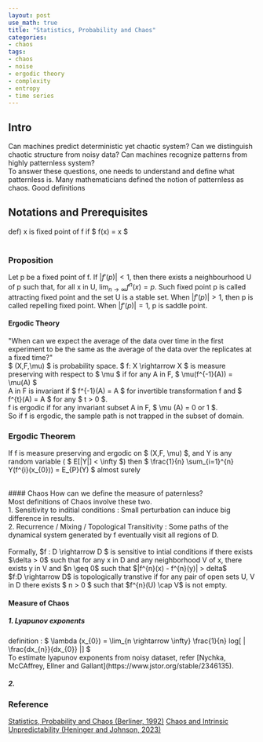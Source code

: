 ```yaml
---
layout: post
use_math: true
title: "Statistics, Probability and Chaos"
categories:
- chaos
tags:
- chaos
- noise
- ergodic theory
- complexity
- entropy
- time series
---
```


<h2> Intro </h2>
Can machines predict deterministic yet chaotic system? Can we distinguish chaotic structure from noisy data? Can machines recognize patterns from highly patternless system?
<br>
To answer these questions, one needs to understand and define what patternless is. Many mathematicians defined the notion of patternless as chaos. Good definitions  
<br>

<h2> Notations and Prerequisites </h2>
def) x is fixed point of f if $ f(x) = x $
<br>
<br>

### Proposition
Let p be a fixed point of f. If $|f'(p)| < 1$, then there exists a neighbourhood U of p such that, for all x in U, $\lim_{n \rightarrow \infty} f^{n}(x) = p.$ Such fixed point p is called attracting fixed point and the set U is a stable set. When $|f'(p)| > 1$, then p is called repelling fixed point. When $|f'(p)| = 1$, p is saddle point.

<h4> Ergodic Theory </h4>
"When can we expect the average of the data over time in the first experiment to be the same as the average of the data over the replicates at a fixed time?"
<br>
$ (X,F,\mu) $ is probability space. $ f: X \rightarrow X $ is measure preserving with respect to $ \mu $ if for any A in F, $ \mu(f^{-1}(A)) = \mu(A) $
<br> 
A in F is invariant if $ f^{-1}(A) = A $ for invertible transformation f and $ f^{t}(A) = A $ for any $ t > 0 $.
<br>
f is ergodic if for any invariant subset A in F, $ \mu (A) = 0 or 1 $. 
<br> So if  f is ergodic, the sample path is not trapped in the subset of domain.
<br>

### Ergodic Theorem
If f is measure preserving and ergodic on $ (X,F, \mu) $, and Y is any random variable ( $ E[|Y|] < \infty $) then $ \frac{1}{n} \sum_{i=1}^{n} Y(f^{i}(x_{0})) = E_{P}(Y) $ almost surely 


<br/>
#### Chaos
How can we define the measure of paternless?
<br>
Most definitions of Chaos involve these two.<br/>
1. Sensitivity to inditial conditions : Small perturbation can induce big difference in results.<br>
2. Recurrence / Mixing / Topological Transitivity : Some paths of the dynamical system generated by f eventually visit all regions of D.
<br>
<br>
Formally, $f : D \rightarrow D $ is sensitive to intial conditions if there exists $\delta >  0$ such that for any x in D and any neighborhood V of x, there exists y in V and $n \geq 0$ such that $|f^{n}(x) - f^{n}(y)| > delta$ <br>
$f:D \rightarrow D$ is topologically transtive if for any pair of open sets U, V in D there exists $ n > 0 $ such that $f^{n}(U) \cap V$ is not empty.

<br>
<h4>Measure of Chaos</h4>
<h5>1. Lyapunov exponents</h5>
definition : $ \lambda (x_{0}) = \lim_{n \rightarrow \infty} \frac{1}{n} log[ | \frac{dx_{n}}{dx_{0}} |] $
<br>
To estimate lyapunov exponents from noisy dataset, refer [Nychka, McCAffrey, Ellner and Gallant](https://www.jstor.org/stable/2346135).

<h5>2. </h5>



### Reference
[Statistics, Probability and Chaos (Berliner, 1992)](https://pdodds.w3.uvm.edu/files/papers/others/1992/berliner1992a.pdf)
[Chaos and Intrinsic Unpredictability (Heninger and Johnson, 2023)](http://aiimpacts.org/wp-content/uploads/2023/04/Chaos-and-Intrinsic-Unpredictability.pdf)
